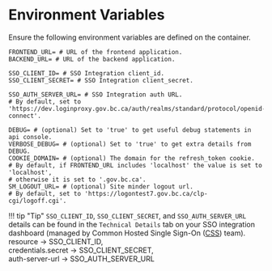 # Environment Variables

Ensure the following environment variables are defined on the container.

```ENV
FRONTEND_URL= # URL of the frontend application.
BACKEND_URL= # URL of the backend application.

SSO_CLIENT_ID= # SSO Integration client_id.
SSO_CLIENT_SECRET= # SSO Integration client_secret.

SSO_AUTH_SERVER_URL= # SSO Integration auth URL.
# By default, set to 'https://dev.loginproxy.gov.bc.ca/auth/realms/standard/protocol/openid-connect'.

DEBUG= # (optional) Set to 'true' to get useful debug statements in api console.
VERBOSE_DEBUG= # (optional) Set to 'true' to get extra details from DEBUG.
COOKIE_DOMAIN= # (optional) The domain for the refresh_token cookie.
# By default, if FRONTEND_URL includes 'localhost' the value is set to 'localhost',  
# otherwise it is set to '.gov.bc.ca'.
SM_LOGOUT_URL= # (optional) Site minder logout url.
# By default, set to 'https://logontest7.gov.bc.ca/clp-cgi/logoff.cgi'.
```

!!! tip "Tip"
    `SSO_CLIENT_ID`, `SSO_CLIENT_SECRET`, and `SSO_AUTH_SERVER_URL` details can be found in the `Technical Details` tab on your SSO integration dashboard (managed by Common Hosted Single Sign-On ([CSS]) team). 
    <br />
    resource -> SSO_CLIENT_ID,
    <br />
    credentials.secret -> SSO_CLIENT_SECRET,
    <br />
    auth-server-url -> SSO_AUTH_SERVER_URL


<!-- Reference links -->

[CSS]: https://bcgov.github.io/sso-requests

